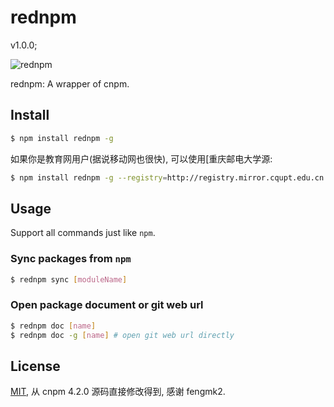 rednpm
=======

v1.0.0;

![rednpm](http://77uc6m.com1.z0.glb.clouddn.com/rednpm.png)

rednpm: A wrapper of cnpm.

## Install

```bash
$ npm install rednpm -g
```

如果你是教育网用户(据说移动网也很快), 可以使用[重庆邮电大学源:

```bash
$ npm install rednpm -g --registry=http://registry.mirror.cqupt.edu.cn
```

## Usage

Support all commands just like `npm`.

### Sync packages from `npm`

```bash
$ rednpm sync [moduleName]
```

### Open package document or git web url

```bash
$ rednpm doc [name]
$ rednpm doc -g [name] # open git web url directly
```

## License

[MIT](LICENSE.txt), 从 cnpm 4.2.0 源码直接修改得到, 感谢 fengmk2.